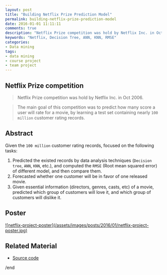 ```yaml
---
layout: post
title: "Building Netflix Prize Prediction Model"
permalink: building-netflix-prize-prediction-model
date: 2016-01-01 11:11:11
comments: true
description: "Netflix Prize competition was hold by Netflix Inc. in Oct 2006. The main goal of this competition was to predict how many score a user will rate for a movie, by learning a test set containing nearly 100 million customer rating records. In this project, we learned the data from this competition."
keywords: "Netflix, Decision Tree, ANN, KNN, RMSE"
categories:
- Data mining
tags:
- data mining
- course project
- team project
---
```


## Netflix Prize competition

> Netflix Prize competition was hold by Netflix Inc. in Oct 2006. 

> The main goal of this competition was to predict how many score a user will rate for a movie, by learning a test set containing nearly `100 million` customer rating records.

## Abstract

Given the `100 million` customer rating records, focused on the following tasks:

1. Predicted the existed records by data analysis techniques (`Decision tree`, `ANN`, `KNN`, etc.), and computed the `RMSE` (Root mean squared error) of different model, and then compare them.
2. Forecasted whether one customer will be in favor of one released movie.
3. Given essential information (directors, genres, casts, etc) of a movie, predicted which group of customers will love it, and which group of customers will dislike it.

## Poster

<a href="/assets/images/posts/2016/01/netflix-project-poster.jpg" class="swipebox" rel="gallery" title="netflix-project-poster">
![netflix-project-poster](/assets/images/posts/2016/01/netflix-project-poster.jpg)
</a>

## Related Material

* <u><a href="https://github.com/CSC522-Data-mining-NCSU" target="_blank">Source code</a></u>



/end
